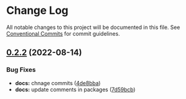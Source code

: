 # Change Log

All notable changes to this project will be documented in this file.
See [Conventional Commits](https://conventionalcommits.org) for commit guidelines.

## [0.2.2](https://bitbucket.org/cg_web/react-design-system/compare/v0.2.1...v0.2.2) (2022-08-14)


### Bug Fixes

* **docs:** chnage commits ([4de8bba](https://bitbucket.org/cg_web/react-design-system/commits/4de8bba70c3ce8d93eb69b39461a22e8675df37a))
* **docs:** update comments in packages ([7d59bcb](https://bitbucket.org/cg_web/react-design-system/commits/7d59bcbb981187de21d7422d9c07ee75128f186c))
